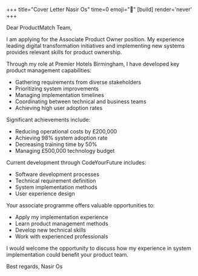+++
title="Cover Letter Nasir Os"
time=0
emoji="📝"
[build]
render='never'
+++

Dear ProductMatch Team,

I am applying for the Associate Product Owner position. My experience leading digital transformation initiatives and implementing new systems provides relevant skills for product ownership.

Through my role at Premier Hotels Birmingham, I have developed key product management capabilities:

- Gathering requirements from diverse stakeholders
- Prioritizing system improvements
- Managing implementation timelines
- Coordinating between technical and business teams
- Achieving high user adoption rates

Significant achievements include:

- Reducing operational costs by £200,000
- Achieving 98% system adoption rate
- Decreasing training time by 50%
- Managing £500,000 technology budget

Current development through CodeYourFuture includes:

- Software development processes
- Technical requirement definition
- System implementation methods
- User experience design

Your associate programme offers valuable opportunities to:

- Apply my implementation experience
- Learn product management methods
- Develop new technical skills
- Work with experienced professionals

I would welcome the opportunity to discuss how my experience in system implementation could benefit your product team.

Best regards,
Nasir Os
